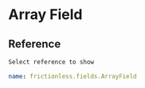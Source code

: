 # Array Field

## Reference

```markdown tabs=Select
Select reference to show
```

```yaml reference tabs=ArrayField
name: frictionless.fields.ArrayField
```
